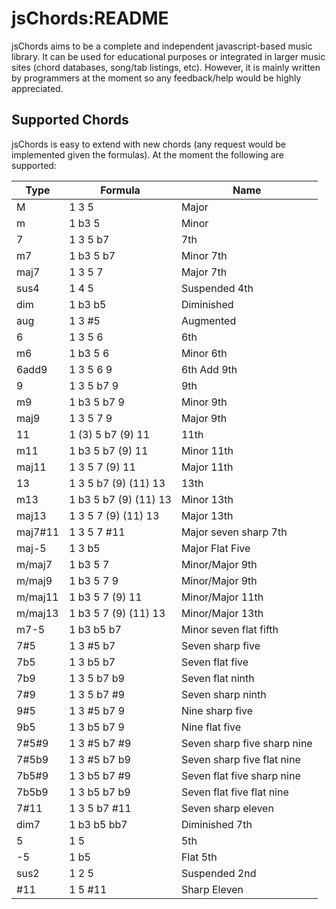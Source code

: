 # jsChords:README

jsChords aims to be a complete and independent javascript-based music library.
It can be used for educational purposes or integrated in larger music sites 
(chord databases, song/tab listings, etc). However, it is mainly written by 
programmers at the moment so any feedback/help would be highly appreciated.

## Supported Chords 

jsChords is easy to extend with new chords (any request would be implemented given
the formulas). At the moment the following are supported:

| Type | Formula | Name |
|------|---------|------|
| M | 1 3 5 | Major |
| m | 1 b3 5 | Minor |
| 7 | 1 3 5 b7 | 7th |
| m7 | 1 b3 5 b7 | Minor 7th |
| maj7 | 1 3 5 7 | Major 7th |
| sus4 | 1 4 5 | Suspended 4th |
| dim | 1 b3 b5 | Diminished |
| aug | 1 3 #5 | Augmented |
| 6 | 1 3 5 6 | 6th |
| m6 | 1 b3 5 6 | Minor 6th |
| 6add9 | 1 3 5 6 9 | 6th Add 9th |
| 9 | 1 3 5 b7 9 | 9th |
| m9 | 1 b3 5 b7 9 | Minor 9th |
| maj9 | 1 3 5 7 9 | Major 9th |
| 11 | 1 (3) 5 b7 (9) 11 | 11th |
| m11 | 1 b3 5 b7 (9) 11 | Minor 11th |
| maj11 | 1 3 5 7 (9) 11 | Major 11th |
| 13 | 1 3 5 b7 (9) (11) 13 | 13th |
| m13 | 1 b3 5 b7 (9) (11) 13 | Minor 13th |
| maj13 | 1 3 5 7 (9) (11) 13 | Major 13th |
| maj7#11 | 1 3 5 7 #11 | Major seven sharp 7th |
| maj-5 | 1 3 b5 | Major Flat Five |
| m/maj7 | 1 b3 5 7 | Minor/Major 9th |
| m/maj9 | 1 b3 5 7 9 | Minor/Major 9th |
| m/maj11 | 1 b3 5 7 (9) 11 | Minor/Major 11th |
| m/maj13 | 1 b3 5 7 (9) (11) 13 | Minor/Major 13th |
| m7-5 | 1 b3 b5 b7 | Minor seven flat fifth |
| 7#5 | 1 3 #5 b7 | Seven sharp five |
| 7b5 | 1 3 b5 b7 | Seven flat five |
| 7b9 | 1 3 5 b7 b9 | Seven flat ninth |
| 7#9 | 1 3 5 b7 #9 | Seven sharp ninth |
| 9#5 | 1 3 #5 b7 9 | Nine sharp five |
| 9b5 | 1 3 b5 b7 9 | Nine flat five |
| 7#5#9 | 1 3 #5 b7 #9 | Seven sharp five sharp nine |
| 7#5b9 | 1 3 #5 b7 b9 | Seven sharp five flat nine |
| 7b5#9 | 1 3 b5 b7 #9 | Seven flat five sharp nine |
| 7b5b9 | 1 3 b5 b7 b9 | Seven flat five flat nine |
| 7#11 | 1 3 5 b7 #11 | Seven sharp eleven |
| dim7 | 1 b3 b5 bb7 | Diminished 7th |
| 5 | 1 5 | 5th |
| -5 | 1 b5 | Flat 5th |
| sus2 | 1 2 5 | Suspended 2nd |
| #11 | 1 5 #11 | Sharp Eleven |


